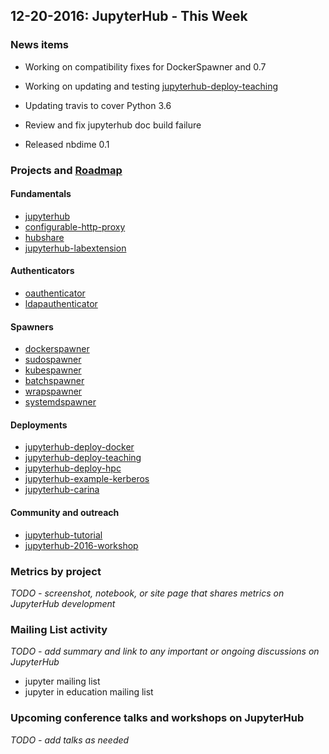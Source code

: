 ## 12-20-2016: JupyterHub - This Week

### News items

- Working on compatibility fixes for DockerSpawner and 0.7
- Working on updating and testing [jupyterhub-deploy-teaching](https://github.com/jupyterhub/jupyterhub-deploy-teaching)
- Updating travis to cover Python 3.6
- Review and fix jupyterhub doc build failure

- Released nbdime 0.1

### Projects and [Roadmap](https://github.com/jupyter/roadmap/blob/master/jupyterhub.md)

#### Fundamentals

- [jupyterhub](https://github.com/jupyterhub/jupyterhub)
- [configurable-http-proxy](https://github.com/jupyterhub/configurable-http-proxy)
- [hubshare](https://github.com/jupyterhub/hubshare)
- [jupyterhub-labextension](https://github.com/jupyterhub/jupyterhub-labextension)

#### Authenticators

- [oauthenticator](https://github.com/jupyterhub/oauthenticator)
- [ldapauthenticator](https://github.com/jupyterhub/ldapauthenticator)

#### Spawners

- [dockerspawner](https://github.com/jupyterhub/dockerspawner)
- [sudospawner](https://github.com/jupyterhub/sudospawner)
- [kubespawner](https://github.com/jupyterhub/kubespawner)
- [batchspawner](https://github.com/jupyterhub/batchspawner)
- [wrapspawner](https://github.com/jupyterhub/wrapspawner)
- [systemdspawner](https://github.com/jupyterhub/systemdspawner)

#### Deployments

- [jupyterhub-deploy-docker](https://github.com/jupyterhub/jupyterhub-deploy-docker)
- [jupyterhub-deploy-teaching](https://github.com/jupyterhub/jupyterhub-deploy-teaching)
- [jupyterhub-deploy-hpc](https://github.com/jupyterhub/jupyterhub-deploy-hpc)
- [jupyterhub-example-kerberos](https://github.com/jupyterhub/jupyterhub-example-kerberos)
- [jupyterhub-carina](https://github.com/jupyterhub/jupyterhub-carina)

#### Community and outreach

- [jupyterhub-tutorial](https://github.com/jupyterhub/jupyterhub-tutorial)
- [jupyterhub-2016-workshop](https://github.com/jupyterhub/jupyterhub-2016-workshop)


### Metrics by project

*TODO - screenshot, notebook, or site page that shares metrics on JupyterHub development*


### Mailing List activity

*TODO - add summary and link to any important or ongoing discussions on JupyterHub*

- jupyter mailing list
- jupyter in education mailing list

### Upcoming conference talks and workshops on JupyterHub

*TODO - add talks as needed*
